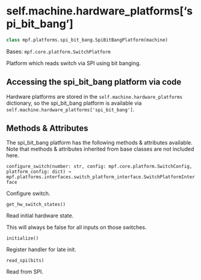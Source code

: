 
# self.machine.hardware_platforms[‘spi_bit_bang’]

``` python
class mpf.platforms.spi_bit_bang.SpiBitBangPlatform(machine)
```

Bases: `mpf.core.platform.SwitchPlatform`

Platform which reads switch via SPI using bit banging.

## Accessing the spi_bit_bang platform via code

Hardware platforms are stored in the `self.machine.hardware_platforms` dictionary, so the spi_bit_bang platform is available via `self.machine.hardware_platforms['spi_bit_bang']`.

## Methods & Attributes

The spi_bit_bang platform has the following methods & attributes available. Note that methods & attributes inherited from base classes are not included here.

`configure_switch(number: str, config: mpf.core.platform.SwitchConfig, platform_config: dict) → mpf.platforms.interfaces.switch_platform_interface.SwitchPlatformInterface`

Configure switch.

`get_hw_switch_states()`

Read initial hardware state.

This will always be false for all inputs on those switches.

`initialize()`

Register handler for late init.

`read_spi(bits)`

Read from SPI.
